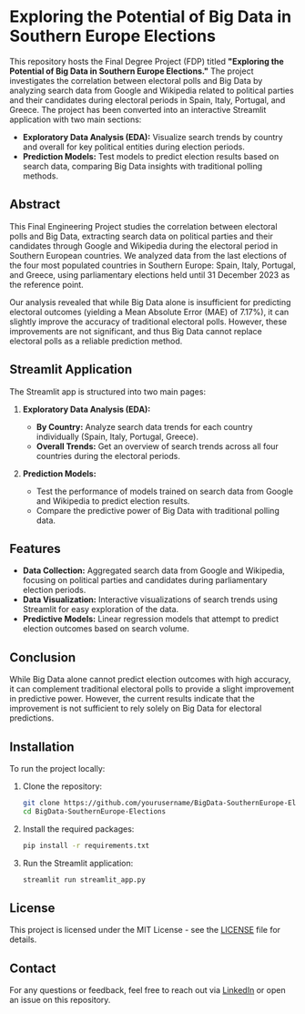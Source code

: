 # Exploring the Potential of Big Data in Southern Europe Elections

This repository hosts the Final Degree Project (FDP) titled **"Exploring the Potential of Big Data in Southern Europe Elections."** The project investigates the correlation between electoral polls and Big Data by analyzing search data from Google and Wikipedia related to political parties and their candidates during electoral periods in Spain, Italy, Portugal, and Greece. The project has been converted into an interactive Streamlit application with two main sections:

- **Exploratory Data Analysis (EDA):** Visualize search trends by country and overall for key political entities during election periods.
- **Prediction Models:** Test models to predict election results based on search data, comparing Big Data insights with traditional polling methods.

## Abstract

This Final Engineering Project studies the correlation between electoral polls and Big Data, extracting search data on political parties and their candidates through Google and Wikipedia during the electoral period in Southern European countries. We analyzed data from the last elections of the four most populated countries in Southern Europe: Spain, Italy, Portugal, and Greece, using parliamentary elections held until 31 December 2023 as the reference point.

Our analysis revealed that while Big Data alone is insufficient for predicting electoral outcomes (yielding a Mean Absolute Error (MAE) of 7.17%), it can slightly improve the accuracy of traditional electoral polls. However, these improvements are not significant, and thus Big Data cannot replace electoral polls as a reliable prediction method.

## Streamlit Application

The Streamlit app is structured into two main pages:

1. **Exploratory Data Analysis (EDA):**
   - **By Country:** Analyze search data trends for each country individually (Spain, Italy, Portugal, Greece).
   - **Overall Trends:** Get an overview of search trends across all four countries during the electoral periods.

2. **Prediction Models:**
   - Test the performance of models trained on search data from Google and Wikipedia to predict election results.
   - Compare the predictive power of Big Data with traditional polling data.

## Features

- **Data Collection:** Aggregated search data from Google and Wikipedia, focusing on political parties and candidates during parliamentary election periods.
- **Data Visualization:** Interactive visualizations of search trends using Streamlit for easy exploration of the data.
- **Predictive Models:** Linear regression models that attempt to predict election outcomes based on search volume.

## Conclusion

While Big Data alone cannot predict election outcomes with high accuracy, it can complement traditional electoral polls to provide a slight improvement in predictive power. However, the current results indicate that the improvement is not sufficient to rely solely on Big Data for electoral predictions.

## Installation

To run the project locally:

1. Clone the repository:
    ```bash
    git clone https://github.com/yourusername/BigData-SouthernEurope-Elections.git
    cd BigData-SouthernEurope-Elections
    ```

2. Install the required packages:
    ```bash
    pip install -r requirements.txt
    ```

3. Run the Streamlit application:
    ```bash
    streamlit run streamlit_app.py
    ```

## License

This project is licensed under the MIT License - see the [LICENSE](LICENSE) file for details.

## Contact

For any questions or feedback, feel free to reach out via [LinkedIn](https://www.linkedin.com/in/your-profile/) or open an issue on this repository.
